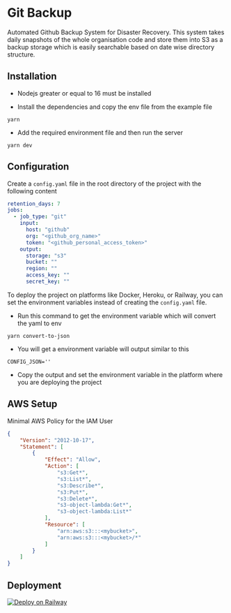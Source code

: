 # Git Backup

Automated Github Backup System for Disaster Recovery. This system takes daily snapshots of the whole organisation code and store them into S3 as a backup storage which is easily searchable based on date wise directory structure.

## Installation

- Nodejs greater or equal to 16 must be installed

- Install the dependencies and copy the env file from the example file
```shell
yarn
```
- Add the required environment file and then run the server
```
yarn dev
```

## Configuration

Create a `config.yaml` file in the root directory of the project with the following content
```yaml
retention_days: 7
jobs:
  - job_type: "git"
    input:
      host: "github"
      org: "<github_org_name>"
      token: "<github_personal_access_token>"
    output:
      storage: "s3"
      bucket: ""
      region: ""
      access_key: ""
      secret_key: ""
```
To deploy the project on platforms like Docker, Heroku, or Railway, you can set the environment variables instead of creating the `config.yaml` file.

- Run this command to get the environment variable which will convert the yaml to env
```shell
yarn convert-to-json
```

- You will get a environment variable will output similar to this
```shell
CONFIG_JSON=''
```

- Copy the output and set the environment variable in the platform where you are deploying the project

## AWS Setup

Minimal AWS Policy for the IAM User
```json
{
    "Version": "2012-10-17",
    "Statement": [
        {
            "Effect": "Allow",
            "Action": [
                "s3:Get*",
                "s3:List*",
                "s3:Describe*",
                "s3:Put*",
                "s3:Delete*",
                "s3-object-lambda:Get*",
                "s3-object-lambda:List*"
            ],
            "Resource": [
                "arn:aws:s3:::<mybucket>",
                "arn:aws:s3:::<mybucket>/*"
            ]
        }
    ]
}
```

## Deployment

[![Deploy on Railway](https://railway.app/button.svg)](https://railway.app/template/HgR-fs?referralCode=_1lQet)